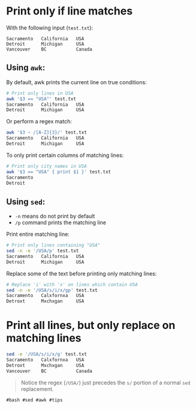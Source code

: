 # Print only if line matches

With the following input (`test.txt`):
```
Sacramento   California   USA
Detroit      Michigan     USA
Vancouver    BC           Canada
```

## Using `awk`:

By default, awk prints the current line on true conditions:
```bash
# Print only lines in USA
awk '$3 == "USA"' test.txt
Sacramento   California   USA
Detroit      Michigan     USA
```

Or perform a regex match:
```bash
awk '$3 ~ /[A-Z]{3}/' test.txt
Sacramento   California   USA
Detroit      Michigan     USA
```

To only print certain columns of matching lines:
```bash
# Print only city names in USA
awk '$3 == "USA" { print $1 }' test.txt
Sacramento
Detroit
```

## Using `sed`:

* `-n` means do not print by default
* `/p` command prints the matching line

Print entire matching line:
```bash
# Print only lines containing "USA"
sed -n -e '/USA/p' test.txt
Sacramento   California   USA
Detroit      Michigan     USA
```

Replace some of the text before printing only matching lines:
```bash
# Replace 'i' with 'x' on lines which contain USA
sed -n -e '/USA/s/i/x/gp' test.txt
Sacramento   Calxfornxa   USA
Detroxt      Mxchxgan     USA
```

# Print all lines, but only replace on matching lines
```bash
sed -e '/USA/s/i/x/g' test.txt
Sacramento   Calxfornxa   USA
Detroxt      Mxchxgan     USA
Vancouver    BC           Canada
```

>Notice the regex (`/USA/`) just precedes the `s/` portion of a normal `sed` replacement.

    #bash #sed #awk #tips
